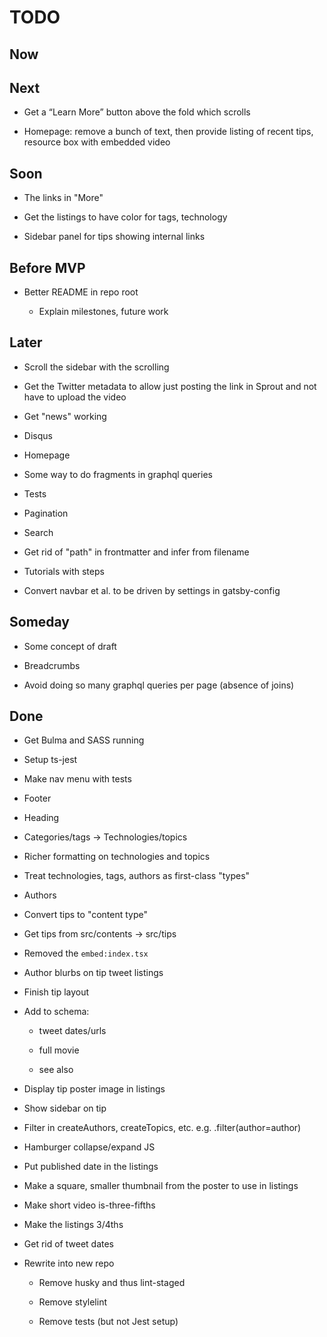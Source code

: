 # TODO

## Now

## Next

- Get a “Learn More” button above the fold which scrolls

- Homepage: remove a bunch of text, then provide listing of recent 
tips, resource box with embedded video

## Soon

- The links in "More"

- Get the listings to have color for tags, technology

- Sidebar panel for tips showing internal links

## Before MVP

- Better README in repo root

    - Explain milestones, future work

## Later

- Scroll the sidebar with the scrolling

- Get the Twitter <head> metadata to allow just posting the link 
in Sprout and not have to upload the video

- Get "news" working

- Disqus

- Homepage

- Some way to do fragments in graphql queries

- Tests

- Pagination

- Search

- Get rid of "path" in frontmatter and infer from filename

- Tutorials with steps

- Convert navbar et al. to be driven by settings in gatsby-config

## Someday

- Some concept of draft

- Breadcrumbs

- Avoid doing so many graphql queries per page (absence of joins)

## Done

- Get Bulma and SASS running

- Setup ts-jest

- Make nav menu with tests

- Footer

- Heading

- Categories/tags -> Technologies/topics

- Richer formatting on technologies and topics

- Treat technologies, tags, authors as first-class "types"

- Authors

- Convert tips to "content type"

- Get tips from src/contents -> src/tips

- Removed the `embed:index.tsx`

- Author blurbs on tip tweet listings

- Finish tip layout

- Add to schema:

    - tweet dates/urls
    
    - full movie
    
    - see also

- Display tip poster image in listings

- Show sidebar on tip
   
- Filter in createAuthors, createTopics, etc. e.g. .filter(author=author)

- Hamburger collapse/expand JS

- Put published date in the listings

- Make a square, smaller thumbnail from the poster to use in listings

- Make short video is-three-fifths

- Make the listings 3/4ths

- Get rid of tweet dates

- Rewrite into new repo

    - Remove husky and thus lint-staged
    
    - Remove stylelint
    
    - Remove tests (but not Jest setup)

